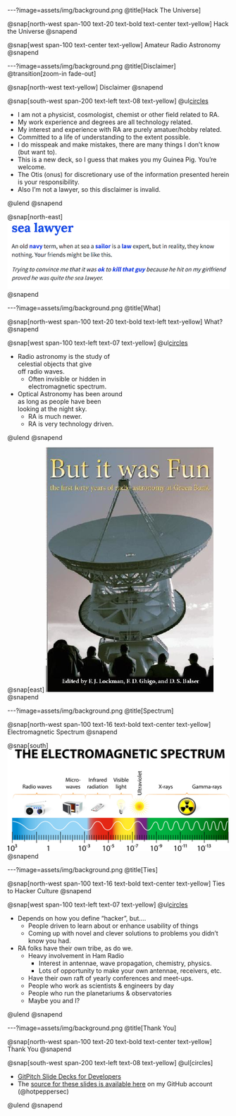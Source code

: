 ---?image=assets/img/background.png
@title[Hack The Universe]

@snap[north-west span-100 text-20 text-bold text-center text-yellow]
Hack the Universe
@snapend

@snap[west span-100 text-center text-yellow]
Amateur Radio Astronomy
@snapend

---?image=assets/img/background.png
@title[Disclaimer]
@transition[zoom-in fade-out]

@snap[north-west text-yellow]
Disclaimer
@snapend

@snap[south-west span-200 text-left text-08 text-yellow]
@ul[circles](false)

- I am not a physicist, cosmologist, chemist or other field related to RA.
- My work experience and degrees are all technology related.
- My interest and experience with RA are purely amatuer/hobby related.
- Committed to a life of understanding to the extent possible.
- I do misspeak and make mistakes, there are many things I don’t know (but want to).
- This is a new deck, so I guess that makes you my Guinea Pig. You’re welcome.
- The Otis (onus) for discretionary use of the information presented herein is your responsibility.
- Also I’m not a lawyer, so this disclaimer is invalid.

@ulend
@snapend

@snap[north-east]
![IMAGE](assets/img/sea_lawyer.png)
@snapend

---?image=assets/img/background.png
@title[What]

@snap[north-west span-100 text-20 text-bold text-left text-yellow]
What?
@snapend

@snap[west span-100 text-left text-07 text-yellow]
@ul[circles](false)

- Radio astronomy is the study of<br>celestial objects that give<br>off radio waves.
  - Often invisible or hidden in<br>electromagnetic spectrum.
- Optical Astronomy has been around<br>as long as people have been<br>looking at the night sky.
  - RA is much newer.
  - RA is very technology driven.

@ulend
@snapend

@snap[east]
![IMAGE](assets/img/but_it_was_fun_cover.jpeg)
@snapend

---?image=assets/img/background.png
@title[Spectrum]

@snap[north-west span-100 text-16 text-bold text-center text-yellow]
Electromagnetic Spectrum
@snapend

@snap[south]
![IMAGE](assets/img/em_spectrum.png)
@snapend

---?image=assets/img/background.png
@title[Ties]

@snap[north-west span-100 text-16 text-bold text-center text-yellow]
Ties to Hacker Culture
@snapend

@snap[west span-100 text-left text-07 text-yellow]
@ul[circles](false)

- Depends on how you define “hacker”, but….
  - People driven to learn about or enhance usability of things
  - Coming up with novel and clever solutions to problems you didn’t know you had.
- RA folks have their own tribe, as do we.
  - Heavy involvement in Ham Radio
    - Interest in antennae, wave propagation, chemistry, physics.
    - Lots of opportunity to make your own antennae, receivers, etc.  
  - Have their own raft of yearly conferences and meet-ups.
  - People who work as scientists & engineers by day
  - People who run the planetariums & observatories
  - Maybe you and I?

@ulend
@snapend

---?image=assets/img/background.png
@title[Thank You]

@snap[north-west span-100 text-20 text-bold text-center text-yellow]
Thank You
@snapend

@snap[south-west span-200 text-left text-08 text-yellow]
@ul[circles]

- [GitPitch Slide Decks for Developers](https://gitpitch.com/pricing)
- The [source for these slides is available here](https://github.com/hotpeppersec/hack_the_universe) on my GitHub account (@hotpeppersec)

@ulend
@snapend